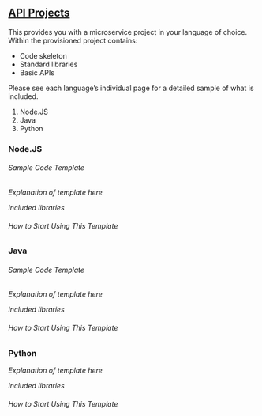 ## <ins> API Projects </ins>

This provides you with a microservice project in your language of choice. Within the provisioned project contains:

- Code skeleton
- Standard libraries
- Basic APIs

Please see each language’s individual page for a detailed sample of what is included.

1. Node.JS
2. Java
3. Python

### Node.JS

###### Sample Code Template

_Explanation of template here_ 

_included libraries_ 

###### How to Start Using This Template

### Java

###### Sample Code Template

_Explanation of template here_ 

_included libraries_ 

###### How to Start Using This Template

### Python

_Explanation of template here_ 

_included libraries_ 

###### How to Start Using This Template